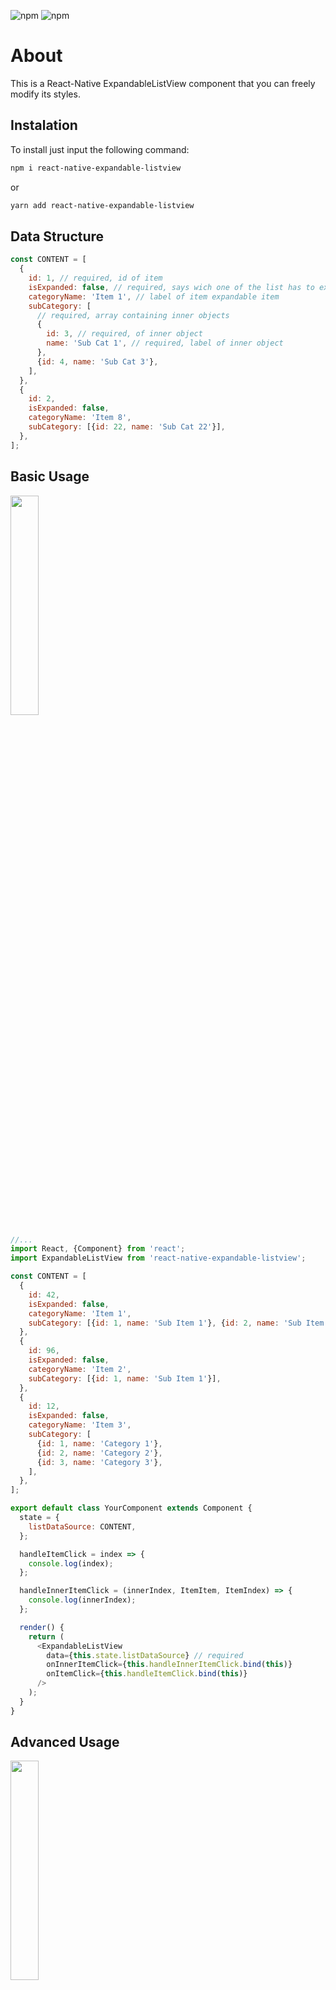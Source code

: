 ![npm](https://img.shields.io/npm/v/react-native?color=%232fa90f&label=react-native&style=plastic)
![npm](https://img.shields.io/npm/dm/react-native-expandable-listview?style=plastic)

# About

This is a React-Native ExpandableListView component that you can freely modify its styles.

## Instalation

To install just input the following command:

```bash
npm i react-native-expandable-listview
```

or

```bash
yarn add react-native-expandable-listview
```

## Data Structure

```javascript
const CONTENT = [
  {
    id: 1, // required, id of item
    isExpanded: false, // required, says wich one of the list has to expand or not
    categoryName: 'Item 1', // label of item expandable item
    subCategory: [
      // required, array containing inner objects
      {
        id: 3, // required, of inner object
        name: 'Sub Cat 1', // required, label of inner object
      },
      {id: 4, name: 'Sub Cat 3'},
    ],
  },
  {
    id: 2,
    isExpanded: false,
    categoryName: 'Item 8',
    subCategory: [{id: 22, name: 'Sub Cat 22'}],
  },
];
```

## Basic Usage

<img src ="https://i.imgur.com/ZGcvwxy.gif" width="30%"/>

```javascript
//...
import React, {Component} from 'react';
import ExpandableListView from 'react-native-expandable-listview';

const CONTENT = [
  {
    id: 42,
    isExpanded: false,
    categoryName: 'Item 1',
    subCategory: [{id: 1, name: 'Sub Item 1'}, {id: 2, name: 'Sub Item 2'}],
  },
  {
    id: 96,
    isExpanded: false,
    categoryName: 'Item 2',
    subCategory: [{id: 1, name: 'Sub Item 1'}],
  },
  {
    id: 12,
    isExpanded: false,
    categoryName: 'Item 3',
    subCategory: [
      {id: 1, name: 'Category 1'},
      {id: 2, name: 'Category 2'},
      {id: 3, name: 'Category 3'},
    ],
  },
];

export default class YourComponent extends Component {
  state = {
    listDataSource: CONTENT,
  };

  handleItemClick = index => {
    console.log(index);
  };

  handleInnerItemClick = (innerIndex, ItemItem, ItemIndex) => {
    console.log(innerIndex);
  };

  render() {
    return (
      <ExpandableListView
        data={this.state.listDataSource} // required
        onInnerItemClick={this.handleInnerItemClick.bind(this)}
        onItemClick={this.handleItemClick.bind(this)}
      />
    );
  }
}
```

## Advanced Usage

<img src ="https://i.imgur.com/NXZs74t.gif" width="30%"/>

```javascript
//...
import React, {Component} from 'react';
import {Text, Image} from 'react-native';
import ExpandableListView from 'react-native-expandable-listview';

const CONTENT = [
  {
    id: 96,
    customItem: (
      <>
        <Image
          style={{
            height: 20,
            width: 20,
            marginRight: 10,
          }}
          source={{
            uri:
              'https://upload.wikimedia.org/wikipedia/commons/thumb/2/25/Info_icon-72a7cf.svg/1200px-Info_icon-72a7cf.svg.png',
          }}
        />
        <Text>Custom Item</Text>
      </>
    ), // if your want to add your custom component to item
    cellHeight: 80, // if you want different height in specific Item of List
    isExpanded: false,
    categoryName: 'Item 2',
    subCategory: [
      {
        id: 4,
        name: 'Sub Cat 4',
        customInnerItem: (
          <Text style={{textAlign: 'center'}}>Custom Inner Item</Text>
        ),
      }, // if your want to add your custom component to inner item
      {id: 5, name: 'Sub Cat 5', innerCellHeight: 40}, // if you want different height in specific inner Item of specific inner item of List
    ],
  },
  {
    id: 25,
    cellHeight: 40,
    isExpanded: false,
    categoryName: 'Item 7',
    subCategory: [{id: 20, name: 'Sub Cat 20', innerCellHeight: 40}],
  },
  {
    id: 15,
    cellHeight: 40,
    isExpanded: false,
    categoryName: 'Item 8',
    subCategory: [{id: 22, name: 'Sub Cat 22', innerCellHeight: 40}],
  },
];

export default class YourComponent extends Component {
  state = {
    listDataSource: CONTENT,
  };

  handleItemClick = index => {
    console.log(index);
  };

  handleInnerItemClick = (innerIndex, ItemItem, ItemIndex) => {
    console.log(innerIndex);
  };

  render() {
    return (
      <ExpandableListView
        // renderInnerItemSeparator={false} // true or false, render separator between inner items
        // renderItemSeparator={false} // true or false, render separator between Items
        // itemContainerStyle={{}} // add your styles to all item container of your list
        // itemLabelStyle={{}} // add your styles to all item text of your list
        // customChevron={{}} // your custom image to the indicator
        // chevronColor= // "white" or "black" select wich color of the default indicator
        // innerItemContainerStyle={{}} // add your styles to all inner item containers of your list
        // itemLabelStyle={{}} // add your styles to all inner item text of your list
        // itemImageIndicatorStyle={{}} // add your styles to the image indicator of your list
        data={this.state.listDataSource}
        onInnerItemClick={this.handleInnerItemClick.bind(this)}
        onItemClick={this.handleItemClick.bind(this)}
      />
    );
  }
}
```

- All commented options above are optional.
- If you want to use the "customChevron" prop, provide a image path, for example:

```javascript
import chevron from '../assets/images/yourImage';
// ...
customChevron = {chevron};
```

## Contributing

Pull requests are welcome. For major changes, please open an issue first to discuss what you would like to change.
